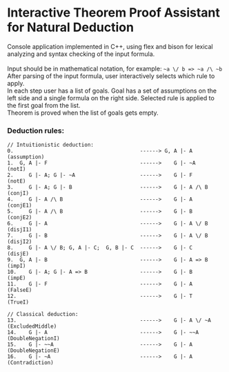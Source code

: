 # Interactive Theorem Proof Assistant for Natural Deduction

Console application implemented in C++, using flex and bison for lexical analyzing and syntax checking of the input formula.<br /><br />
Input should be in mathematical notation, for example: ```~a \/ b => ~a /\ ~b``` <br />
After parsing of the input formula, user interactively selects which rule to apply.<br />
In each step user has a list of goals. Goal has a set of assumptions on the left side and a single formula on the right side.
Selected rule is applied to the first goal from the list.<br />
Theorem is proved when the list of goals gets empty.

### Deduction rules:
```
// Intuitionistic deduction:
0.                                         ------> G, A |- A         (assumption)
1.  G, A |- F                              ------>    G |- ~A        (notI)
2.     G |- A; G |- ~A                     ------>    G |- F         (notE)
3.     G |- A; G |- B                      ------>    G |- A /\ B    (conjI)
4.     G |- A /\ B                         ------>    G |- A         (conjE1)
5.     G |- A /\ B                         ------>    G |- B         (conjE2)
6.     G |- A                              ------>    G |- A \/ B    (disjI1)
7.     G |- B                              ------>    G |- A \/ B    (disjI2)
8.     G |- A \/ B; G, A |- C;  G, B |- C  ------>    G |- C         (disjE)
9.  G, A |- B                              ------>    G |- A => B    (impI)
10.    G |- A; G |- A => B                 ------>    G |- B         (impE)
11.    G |- F                              ------>    G |- A         (FalseE)
12.                                        ------>    G |- T         (TrueI)

// Classical deduction:
13.                                        ------>    G |- A \/ ~A   (ExcludedMiddle)
14.    G |- A                              ------>    G |- ~~A       (DoubleNegationI)
15.    G |- ~~A                            ------>    G |- A         (DoubleNegationE)
16.    G |- ~A                             ------>    G |- A         (Contradiction)
```
